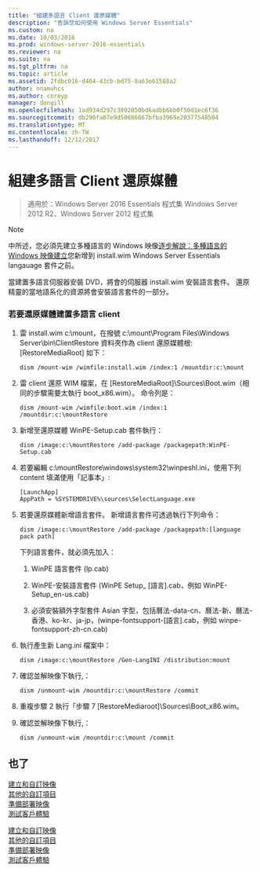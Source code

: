 ```yaml
---
title: "組建多語言 Client 還原媒體"
description: "告訴您如何使用 Windows Server Essentials"
ms.custom: na
ms.date: 10/03/2016
ms.prod: windows-server-2016-essentials
ms.reviewer: na
ms.suite: na
ms.tgt_pltfrm: na
ms.topic: article
ms.assetid: 2fdbc016-d464-43cb-bd75-8a63e61588a2
author: nnamuhcs
ms.author: coreyp
manager: dongill
ms.openlocfilehash: 1ad934d297c3092050bd6adbb6bb0f50d1ec6f36
ms.sourcegitcommit: db290fa07e9d50686667bfba3969e20377548504
ms.translationtype: MT
ms.contentlocale: zh-TW
ms.lasthandoff: 12/12/2017
---
```

# <a name="build-multi-language-client-restore-media"></a>組建多語言 Client 還原媒體

>適用於：Windows Server 2016 Essentials 程式集 Windows Server 2012 R2、Windows Server 2012 程式集

> [!NOTE]
>  中所述，您必須先建立多種語言的 Windows 映像[逐步解說：多種語言的 Windows 映像建立](https://technet.microsoft.com/library/jj126995)您新增到 install.wim Windows Server Essentials langauage 套件之前。  
  
 當建置多語言伺服器安裝 DVD，將會的伺服器 install.wim 安裝語言套件。 還原精靈的當地語系化的資源將會安裝語言套件的一部分。  
  
### <a name="to-build-a-multi-language-client-restore-media"></a>若要還原媒體建置多語言 client  
  
1.  雷 install.wim c:\mount，在撥號 c:\mount\Program Files\Windows Server\bin\ClientRestore 資料夾作為 client 還原媒體根: [RestoreMediaRoot] 如下：  
  
    ```  
    dism /mount-wim /wimfile:install.wim /index:1 /mountdir:c:\mount  
    ```  
  
2.  雷 client 還原 WIM 檔案，在 [RestoreMediaRoot]\Sources\Boot.wim（相同的步驟需要太執行 boot_x86.wim）。 命令列是：  
  
    ```  
    dism /mount-wim /wimfile:boot.wim /index:1 /mountdir:c:\mountRestore  
    ```  
  
3.  新增至還原媒體 WinPE-Setup.cab 套件執行：  
  
    ```  
    dism /image:c:\mountRestore /add-package /packagepath:WinPE-Setup.cab  
    ```  
  
4.  若要編輯 c:\mountRestore\windows\system32\winpeshl.ini，使用下列 content 填滿使用「記事本」:  
  
    ```  
    [LaunchApp]  
    AppPath = %SYSTEMDRIVE%\sources\SelectLanguage.exe  
    ```  
  
5.  若要還原媒體新增語言套件。 新增語言套件可透過執行下列命令：  
  
    ```  
    dism /image:c:\mountRestore /add-package /packagepath:[language pack path]  
    ```  
  
     下列語言套件，就必須先加入：  
  
    1.  WinPE 語言套件 (lp.cab)  
  
    2.  WinPE-安裝語言套件 (WinPE Setup_ [語言].cab，例如 WinPE-Setup_en-us.cab)  
  
    3.  必須安裝額外字型套件 Asian 字型，包括曆法-data-cn、曆法-新、曆法-香港、ko-kr、ja-jp，(winpe-fontsupport-[語言].cab，例如 winpe-fontsupport-zh-cn.cab)  
  
6.  執行產生新 Lang.ini 檔案中：  
  
    ```  
    dism /image:c:\mountRestore /Gen-LangINI /distribution:mount  
    ```  
  
7.  確認並解映像下執行,：  
  
    ```  
    dism /unmount-wim /mountdir:c:\mountRestore /commit  
    ```  
  
8.  重複步驟 2 執行「步驟 7 [RestoreMediaroot]\Sources\Boot_x86.wim。  
  
9. 確認並解映像下執行,：  
  
    ```  
    dism /unmount-wim /mountdir:c:\mount /commit  
    ```  
  
## <a name="see-also"></a>也了  

 [建立和自訂映像](Creating-and-Customizing-the-Image.md)   
 [其他的自訂項目](Additional-Customizations.md)   
 [準備部署映像](Preparing-the-Image-for-Deployment.md)   
 [測試客戶體驗](Testing-the-Customer-Experience.md)

 [建立和自訂映像](../install/Creating-and-Customizing-the-Image.md)   
 [其他的自訂項目](../install/Additional-Customizations.md)   
 [準備部署映像](../install/Preparing-the-Image-for-Deployment.md)   
 [測試客戶體驗](../install/Testing-the-Customer-Experience.md)

